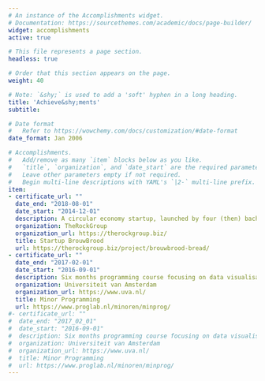 ```yaml
---
# An instance of the Accomplishments widget.
# Documentation: https://sourcethemes.com/academic/docs/page-builder/
widget: accomplishments
active: true 

# This file represents a page section.
headless: true

# Order that this section appears on the page.
weight: 40

# Note: `&shy;` is used to add a 'soft' hyphen in a long heading.
title: 'Achieve&shy;ments'
subtitle:

# Date format
#   Refer to https://wowchemy.com/docs/customization/#date-format
date_format: Jan 2006

# Accomplishments.
#   Add/remove as many `item` blocks below as you like.
#   `title`, `organization`, and `date_start` are the required parameters.
#   Leave other parameters empty if not required.
#   Begin multi-line descriptions with YAML's `|2-` multi-line prefix.
item:
- certificate_url: ""
  date_end: "2018-08-01"
  date_start: "2014-12-01"
  description: A circular economy startup, launched by four (then) bachelor students, producing bread by upcycling brewers spent grains, locally in Amsterdam. With BrouwBrood we were semi-finalist in the [Accenture Innovation Awards](https://www.accenture.com/ca-en/accenture-innovation-awards) in the category Fair Food (Sept 2016), and finalst in the [Amsterdam Science and Innovation Award](https://www.amsia.nl/) 2015 competition. 
  organization: TheRockGroup
  organization_url: https://therockgroup.biz/
  title: Startup BrouwBrood
  url: https://therockgroup.biz/project/brouwbrood-bread/
- certificate_url: ""
  date_end: "2017-02-01"
  date_start: "2016-09-01"
  description: Six months programming course focusing on data visualisation and heuristics in JavaScript, C++, PHP and Python.
  organization: Universiteit van Amsterdam
  organization_url: https://www.uva.nl/
  title: Minor Programming
  url: https://www.proglab.nl/minoren/minprog/
#- certificate_url: ""
#  date_end: "2017_02_01"
#  date_start: "2016-09-01"
#  description: Six months programming course focusing on data visualisation and heuristics in JavaScript, C++, PHP and Python.
#  organization: Universiteit van Amsterdam
#  organization_url: https://www.uva.nl/
#  title: Minor Programming
#  url: https://www.proglab.nl/minoren/minprog/
---
```

